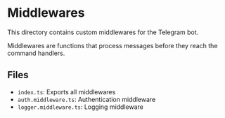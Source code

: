 # Middlewares

This directory contains custom middlewares for the Telegram bot.

Middlewares are functions that process messages before they reach the command handlers.

## Files

- `index.ts`: Exports all middlewares
- `auth.middleware.ts`: Authentication middleware
- `logger.middleware.ts`: Logging middleware